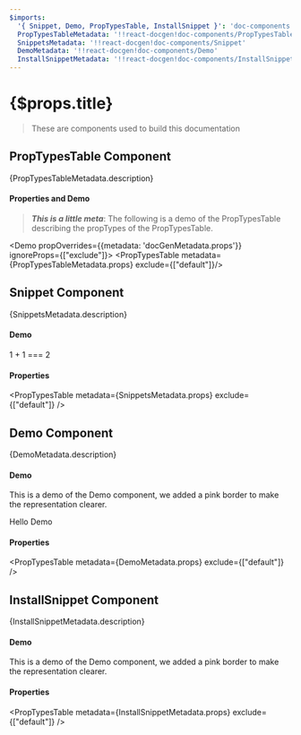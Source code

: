 ```yaml
---
$imports:
  '{ Snippet, Demo, PropTypesTable, InstallSnippet }': 'doc-components'
  PropTypesTableMetadata: '!!react-docgen!doc-components/PropTypesTable'
  SnippetsMetadata: '!!react-docgen!doc-components/Snippet'
  DemoMetadata: '!!react-docgen!doc-components/Demo'
  InstallSnippetMetadata: '!!react-docgen!doc-components/InstallSnippet'
---
```


<h1>{$props.title}</h1>

> These are components used to build this documentation

## PropTypesTable Component

<span>{PropTypesTableMetadata.description}</span>


#### Properties and Demo

> ***This is a little meta***: The following is a demo of the PropTypesTable describing the propTypes of the PropTypesTable.

<Demo propOverrides={{metadata: 'docGenMetadata.props'}} ignoreProps={["exclude"]}>
  <PropTypesTable metadata={PropTypesTableMetadata.props} exclude={["default"]}/>
</Demo>

## Snippet Component

<span>{SnippetsMetadata.description}</span>

#### Demo

<Demo>
  <Snippet lang="javascript">
1 + 1 === 2
  </Snippet>
</Demo>

#### Properties

<PropTypesTable metadata={SnippetsMetadata.props} exclude={["default"]} />

## Demo Component

<span>{DemoMetadata.description}</span>

#### Demo

This is a demo of the Demo component, we added a pink border to make the representation clearer.

<Demo>
  <Demo style={{border: 'dotted 10px pink'}}>
    <div style={{border: 'dashed 10px lightblue'}}>
Hello Demo
    </div>
  </Demo>
</Demo>

#### Properties

<PropTypesTable metadata={DemoMetadata.props} exclude={["default"]} />

## InstallSnippet Component

<span>{InstallSnippetMetadata.description}</span>

#### Demo

This is a demo of the Demo component, we added a pink border to make the representation clearer.

<Demo>
  <InstallSnippet packageJson={{name: "test-package", version: "1.0.0"}} />
</Demo>

#### Properties

<PropTypesTable metadata={InstallSnippetMetadata.props} exclude={["default"]} />

